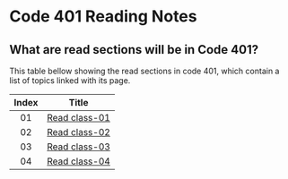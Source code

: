# Code 401 Reading Notes

## What are read sections will be in Code 401?
This table bellow showing the read sections in code 401, which contain a list of topics  linked with its page.



|Index |                                                       Title                                                      |
|:----:|:----------------------------------------------------------------------------------------------------------------:|
|  01  |[Read class-01](https://basma23.github.io/python-reading-notes/class-01)                                          |
|  02  |[Read class-02](https://basma23.github.io/python-reading-notes/class-02)                                          |
|  03  |[Read class-03](https://basma23.github.io/python-reading-notes/class-03)  
|  04  |[Read class-04](https://basma23.github.io/python-reading-notes/class-04)                                        |
